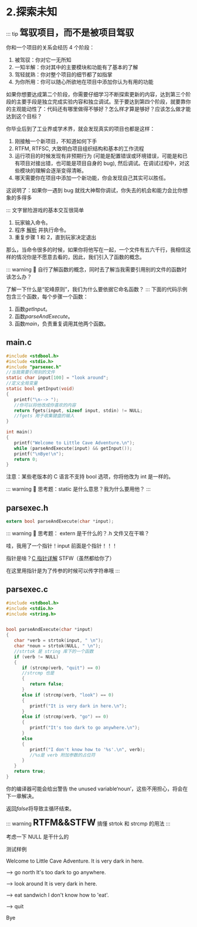 # 2.探索未知

::: tip <font size=5><strong> 驾驭项目，而不是被项目驾驭</strong></font>

你和一个项目的关系会经历 4 个阶段：

1. 被驾驭：你对它一无所知
2. 一知半解：你对其中的主要模块和功能有了基本的了解
3. 驾轻就熟：你对整个项目的细节都了如指掌
4. 为你所用：你可以随心所欲地在项目中添加你认为有用的功能

如果你想要达成第二个阶段，你需要仔细学习不断探索更新的内容，达到第三个阶段的主要手段是独立完成实验内容和独立调试。至于要达到第四个阶段，就要靠你的主观能动性了：代码还有哪里做得不够好？怎么样才算是够好？应该怎么做才能达到这个目标？

你毕业后到了工业界或学术界，就会发现真实的项目也都是这样：

1. 刚接触一个新项目，不知道如何下手
2. RTFM, RTFSC, 大致明白项目组织结构和基本的工作流程
3. 运行项目的时候发现有非预期行为 (可能是配置错误或环境错误，可能是和已有项目对接出错，也可能是项目自身的 bug), 然后调试。在调试过程中，对这些模块的理解会逐渐变得清晰。
4. 哪天需要你在项目中添加一个新功能，你会发现自己其实可以胜任。

这说明了：如果你一遇到 bug 就找大神帮你调试，你失去的机会和能力会比你想象的多得多

:::
文字冒险游戏的基本交互很简单

1. 玩家输入命令。
2. 程序 [解析](http://en.wikipedia.org/wiki/Parsing) 并执行命令。
3. 重复步骤 1 和 2，直到玩家决定退出

那么，当命令很多的时候，如果你将他写在一起，一个文件有五六千行，我相信这样的情况你是不愿意去看的，因此，我们引入了函数的概念。

::: warning 🤔 自行了解函数的概念，同时去了解当我需要引用别的文件的函数时该怎么办？

   了解一下什么是“驼峰原则”，我们为什么要依据它命名函数？
:::
下面的代码示例包含三个函数，每个步骤一个函数：

1. 函数<em>getInput</em>。
2. 函数<em>parseAndExecute</em>。
3. 函数<em>main</em>，负责重复调用其他两个函数。

## main.c

```c
#include <stdbool.h>
#include <stdio.h>
#include "parsexec.h"
//当我需要引用别的文件
static char input[100] = "look around";
//定义全局变量
static bool getInput(void)
{
   printf("\n--> ");
   //你可以将他改成你喜欢的内容
   return fgets(input, sizeof input, stdin) != NULL;
   //fgets 用于收集键盘的输入
}

int main()
{
   printf("Welcome to Little Cave Adventure.\n");
   while (parseAndExecute(input) && getInput());
   printf("\nBye!\n");
   return 0;
}
```

注意：某些老版本的 C 语言不支持 bool 选项，你将他改为 int 是一样的。

::: warning 🤔 思考题：static 是什么意思？我为什么要用他？
:::

## <strong>parsexec.h</strong>

```c
extern bool parseAndExecute(char *input);
```

::: warning 🤔 思考题：
extern 是干什么的？.h 文件又在干嘛？

哇，我用了一个指针！input 前面是个指针！！！

指针是啥？[C 指针详解](https://www.runoob.com/w3cnote/c-pointer-detail.html) STFW（虽然都给你了）

在这里用指针是为了传参的时候可以传字符串哦
:::

## <strong>parsexec.c</strong>

```c
#include <stdbool.h>
#include <stdio.h>
#include <string.h>


bool parseAndExecute(char *input)
{
   char *verb = strtok(input, " \n");
   char *noun = strtok(NULL, " \n");
   //strtok 是 string 库下的一个函数
   if (verb != NULL)
   {
      if (strcmp(verb, "quit") == 0)
      //strcmp 也是
      {
         return false;
      }
      else if (strcmp(verb, "look") == 0)
      {
         printf("It is very dark in here.\n");
      }
      else if (strcmp(verb, "go") == 0)
      {
         printf("It's too dark to go anywhere.\n");
      }
      else
      {
         printf("I don't know how to '%s'.\n", verb);
         //%s是 verb 附加参数的占位符
      }
   }
   return true;
}
```

你的编译器可能会给出警告 the unused variable‘noun’，这些不用担心，将会在下一章解决。

返回<em>false</em>将导致主循环结束。

::: warning <font size=5><strong>RTFM&&STFW</strong></font>
搞懂 strtok 和 strcmp 的用法
:::

考虑一下 NULL 是干什么的

测试样例

Welcome to Little Cave Adventure.
It is very dark in here.

--> go north
It's too dark to go anywhere.

--> look around
It is very dark in here.

--> eat sandwich
I don't know how to 'eat'.

--> quit

Bye

